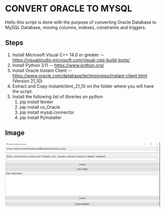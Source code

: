 # CONVERT ORACLE TO MYSQL

Hello this script is done with the purpose of converting Oracle Database to MySQL Database, moving columns, indexes, constraints and triggers.  


## Steps

1. Install Microsoft Visual C++ 14.0 or greater -- https://visualstudio.microsoft.com/visual-cpp-build-tools/
2. Install Python 3.11 -- https://www.python.org/
3. Install Oracle Instant Client -- https://www.oracle.com/database/technologies/instant-client.html (Version 21_10)
4. Extract and Copy instantclient_21_10 on the folder where you will have the script.
5. Install the following list of libreries on python 
    1. pip install tkinter
    2. pip install cx_Oracle
    3. pip install mysql.connector
    4. pip install PyInstaller


## Image
![ORACLE to MYSQL](ORACLE_TO_MYSQL.png)
